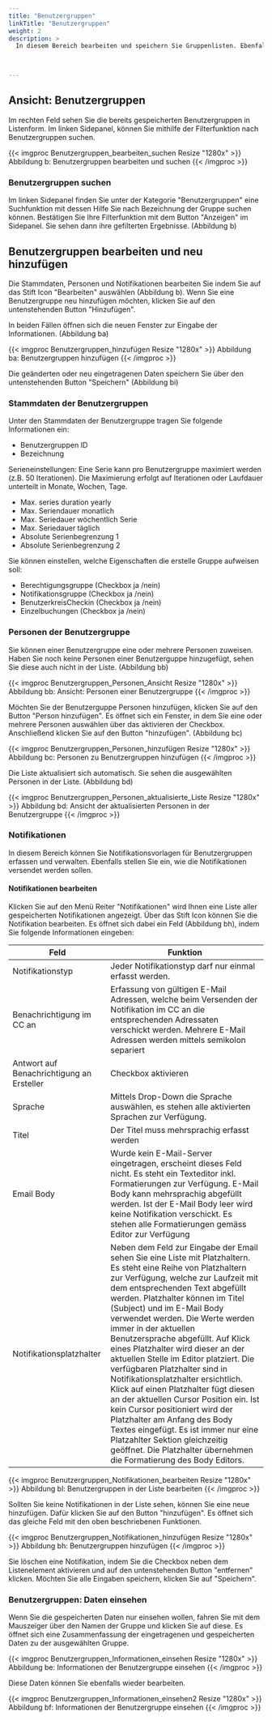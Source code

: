 ```yaml
---
title: "Benutzergruppen"
linkTitle: "Benutzergruppen"
weight: 2
description: >
  In diesem Bereich bearbeiten und speichern Sie Gruppenlisten. Ebenfalls können Sie neue Gruppen anlegen und Stammdaten, Personen und Notifikationen schon bestehender und neuer Gruppen bearbeiten und speichern. 
 


---
```

## Ansicht: Benutzergruppen 
Im rechten Feld sehen Sie die bereits gespeicherten Benutzergruppen in Listenform. 
Im linken Sidepanel, können Sie mithilfe der Filterfunktion nach Benutzergruppen suchen. 

{{< imgproc Benutzergruppen_bearbeiten_suchen Resize "1280x" >}}
Abbildung b: Benutzergruppen bearbeiten und suchen 
{{< /imgproc >}}


### Benutzergruppen suchen
Im linken Sidepanel finden Sie unter der Kategorie "Benutzergruppen" eine Suchfunktion mit dessen Hilfe Sie nach Bezeichnung der Gruppe suchen können. 
Bestätigen Sie Ihre Filterfunktion mit dem Button "Anzeigen" im Sidepanel. Sie sehen dann ihre gefilterten Ergebnisse. (Abbildung b)



## Benutzergruppen bearbeiten und neu hinzufügen
Die Stammdaten, Personen und Notifikationen bearbeiten Sie indem Sie auf das Stift Icon "Bearbeiten" auswählen (Abbildung b). Wenn Sie eine Benutzergruppe neu hinzufügen möchten, klicken Sie auf den untenstehenden Button "Hinzufügen". 

In beiden Fällen öffnen sich die neuen Fenster zur Eingabe der Informationen. (Abbildung ba)

{{< imgproc Benutzergruppen_hinzufügen Resize "1280x" >}}
Abbildung ba: Benutzergruppen hinzufügen
{{< /imgproc >}}

Die geänderten oder neu eingetragenen Daten speichern Sie über den untenstehenden Button "Speichern" (Abbildung bi)

### Stammdaten der Benutzergruppen
Unter den Stammdaten der Benutzergruppe tragen Sie folgende Informationen ein: 
* Benutzergruppen ID 
* Bezeichnung 

Serieneinstellungen: Eine Serie kann pro Benutzergruppe maximiert werden (z.B. 50 Iterationen). Die Maximierung erfolgt auf Iterationen oder Laufdauer unterteilt in Monate, Wochen, Tage.
* Max. series duration yearly 
* Max. Seriendauer monatlich 
* Max. Seriedauer wöchentlich Serie
* Max. Seriedauer täglich
* Absolute Serienbegrenzung 1
* Absolute Serienbegrenzung 2

Sie können einstellen, welche Eigenschaften die erstelle Gruppe aufweisen soll:
* Berechtigungsgruppe (Checkbox ja /nein)
* Notifikationsgruppe (Checkbox ja /nein)
* BenutzerkreisCheckin (Checkbox ja /nein)
* Einzelbuchungen (Checkbox ja /nein)


### Personen der Benutzergruppe 
Sie können einer Benutzergruppe eine oder mehrere Personen zuweisen. Haben Sie noch keine Personen einer Benutzerguppe hinzugefügt, sehen Sie diese auch nicht in der Liste. (Abbildung bb)

{{< imgproc Benutzergruppen_Personen_Ansicht Resize "1280x" >}}
Abbildung bb: Ansicht: Personen einer Benutzergruppe
{{< /imgproc >}}

Möchten Sie der Benutzerguppe Personen hinzufügen, klicken Sie auf den Button "Person hinzufügen". Es öffnet sich ein Fenster, in dem Sie eine oder mehrere Personen auswählen über das aktivieren der Checkbox. Anschließend klicken Sie auf den Button "hinzufügen". (Abbildung bc)

{{< imgproc Benutzergruppen_Personen_hinzufügen Resize "1280x" >}}
Abbildung bc: Personen zu Benutzergruppen hinzufügen
{{< /imgproc >}}

Die Liste aktualisiert sich automatisch. Sie sehen die ausgewählten Personen in der Liste. (Abbildung bd)

{{< imgproc Benutzergruppen_Personen_aktualisierte_Liste Resize "1280x" >}}
Abbildung bd: Ansicht der aktualisierten Personen in der Benutzergruppe
{{< /imgproc >}}

### Notifikationen 
In diesem Bereich können Sie Notifikationsvorlagen für Benutzergruppen erfassen und verwalten. Ebenfalls stellen Sie ein, wie die Notifikationen versendet werden sollen.

#### Notifikationen bearbeiten
Klicken Sie auf den Menü Reiter "Notifikationen" wird Ihnen eine Liste aller gespeicherten Notifikationen angezeigt. 
Über das Stift Icon können Sie die Notifikation bearbeiten. Es öffnet sich dabei ein Feld (Abbildung bh), indem Sie folgende Informationen eingeben: 



| Feld          | Funktion      | 
| ------------- |-------------  |
| Notifikationstyp | Jeder Notifikationstyp darf nur einmal erfasst werden.  | 
| Benachrichtigung im CC an| Erfassung von gültigen E-Mail Adressen, welche beim Versenden der Notifikation  im CC an die entsprechenden Adressaten verschickt werden. Mehrere E-Mail Adressen werden mittels semikolon separiert |  
| Antwort auf Benachrichtigung an Ersteller| Checkbox aktivieren |
| Sprache| Mittels Drop-Down die Sprache auswählen, es stehen alle aktivierten Sprachen zur Verfügung. |
| Titel| Der Titel muss mehrsprachig erfasst werden |
| Email Body| Wurde kein E-Mail-Server eingetragen, erscheint dieses Feld nicht. Es steht ein Texteditor inkl. Formatierungen zur Verfügung. E-Mail Body kann mehrsprachig abgefüllt werden. Ist der E-Mail Body leer wird keine Notifikation verschickt. Es stehen alle Formatierungen gemäss Editor zur Verfügung|
| Notifikationsplatzhalter | Neben dem Feld zur Eingabe der Email sehen Sie eine Liste mit Platzhaltern. Es steht eine Reihe von Platzhaltern zur Verfügung, welche zur Laufzeit mit dem entsprechenden Text abgefüllt werden. Platzhalter können im Titel (Subject) und im E-Mail Body verwendet werden. Die Werte werden immer in der aktuellen Benutzersprache abgefüllt. Auf Klick eines Platzhalter wird dieser an der aktuellen Stelle im Editor platziert. Die verfügbaren Platzhalter sind in Notifikationsplatzhalter ersichtlich. Klick auf einen Platzhalter fügt diesen an der aktuellen Cursor Position ein. Ist kein Cursor positioniert wird der Platzhalter am Anfang des Body Textes eingefügt. Es ist immer nur eine Platzahlter Sektion gleichzeitig geöffnet. Die Platzhalter übernehmen die Formatierung des Body Editors. | 

{{< imgproc Benutzergruppen_Notifikationen_bearbeiten Resize "1280x" >}}
Abbildung bl: Benutzergruppen in der Liste bearbeiten
{{< /imgproc >}}

Sollten Sie keine Notifikationen in der Liste sehen, können Sie eine neue hinzufügen. Dafür klicken Sie auf den Button "hinzufügen". Es öffnet sich das gleiche Feld mit den oben beschriebenen Funktionen. 

{{< imgproc Benutzergruppen_Notifikationen_hinzufügen Resize "1280x" >}}
Abbildung bh: Benutzergruppen hinzufügen
{{< /imgproc >}}

Sie löschen eine Notifikation, indem Sie die Checkbox neben dem Listenelement aktivieren und auf den untenstehenden Button "entfernen" klicken. 
Möchten Sie alle Eingaben speichern, klicken Sie auf "Speichern".

### Benutzergruppen: Daten einsehen
Wenn Sie die gespeicherten Daten nur einsehen wollen, fahren Sie mit dem Mauszeiger über den Namen der Gruppe und klicken Sie auf diese. Es öffnet sich eine Zusammenfassung der eingetragenen und gespeicherten Daten zu der ausgewählten Gruppe. 

{{< imgproc Benutzergruppen_Informationen_einsehen Resize "1280x" >}}
Abbildung be: Informationen der Benutzergruppe einsehen
{{< /imgproc >}}

Diese Daten können Sie ebenfalls wieder bearbeiten. 

{{< imgproc Benutzergruppen_Informationen_einsehen2 Resize "1280x" >}}
Abbildung bf: Informationen der Benutzergruppe einsehen
{{< /imgproc >}}